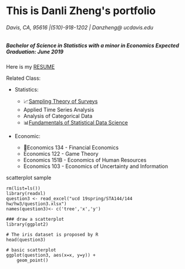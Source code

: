 # This is Danli Zheng's portfolio
###### Davis, CA, 95616 |(510)-918-1202 | Danzheng@ ucdavis.edu
##### Bachelor of Science in Statistics with a minor in Economics Expected Graduation: June 2019

Here is my [RESUME](https://github.com/dani721/portfolio/blob/master/Copy%20of%20Danli%20Zheng%20resume.pdf)


Related Class: 
- Statistics: 
  * :chart_with_upwards_trend:[Sampling Theory of Surveys](https://github.com/dani721/STA-144)
  * Applied Time Series Analysis
  * Analysis of Categorical Data  
  * :bar_chart:[Fundamentals of Statistical Data Science](https://github.com/dani721/STA141A) 
  
- Economic: 
  * :memo:Economics 134 - Financial Economics
  * Economics 122 - Game Theory
  * Economics 151B - Economics of Human Resources
  * Economics 103 - Economics of Uncertainty and Information

  
scatterplot sample
```
rm(list=ls())
library(readxl)
question3 <- read_excel("ucd 19spring/STA144/144 hw/hw3/question3.xlsx")
names(question3)<- c('tree','x','y')

### draw a scatterplot
library(ggplot2)
 
# The iris dataset is proposed by R
head(question3)
 
# basic scatterplot
ggplot(question3, aes(x=x, y=y)) + 
    geom_point()
```
